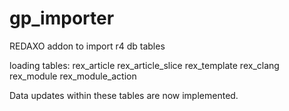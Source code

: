 # gp_importer
REDAXO addon to import r4 db tables 

loading tables:
rex_article
rex_article_slice
rex_template
rex_clang
rex_module
rex_module_action

Data updates within these tables are now implemented.
